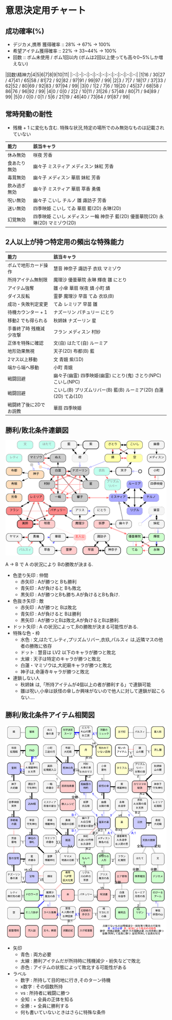 # 意思決定用チャート


## 成功確率(%)

- デジカメ,携帯 獲得確率 :: 28% → 67% → 100%
- 希望アイテム獲得確率 :: 22% → 33~44% → 100%
- 回数 :: ボム未使用 / ボム1回以内 (ボムは2回以上使っても高々0~5%しか増えない)

|回数\精神力|4|5|6|7|8|9|10|11|
|:-:|:-|:-:|:-:|:-:|:-:|:-:|:-:|:-:|:-:|:-:|
|1|16 / 30|27 / 47|41 / 65|58 / 81|72 / 92|82 / 97|91 / 99|97 / 99|
|2|3 / 7|7 / 18|17 / 37|33 / 62|52 / 80|69 / 92|83 / 97|94 / 99|
|3|0 / 1|2 / 7|6 / 19|20 / 45|37 / 68|58 / 86|76 / 96|92 / 99|
|4|0 / 0|0 / 2|2 / 10|11 / 31|26 / 57|48 / 80|71 / 94|89 / 99|
|5|0 / 0|0 / 0|1 / 5|6 / 21|19 / 46|40 / 73|64 / 91|87 / 99|

## 常時発動の耐性

- 残機 + 1 に変化も含む. 特殊な状況,特定の場所でのみ無効なものは記載されていない

|能力|該当キャラ|
|:-|:-|
|休み無効|咲夜 芳香|
|食あたり無効|幽々子 ミスティア メディスン 妹紅 芳香|
|毒茸無効|幽々子 メディスン 華扇 妹紅  芳香|
|飲み過ぎ無効|幽々子 ミスティア 華扇 萃香 勇儀|
|呪い無効|幽々子 こいし チルノ 雛 諏訪子 芳香|
|迷い無効|四季映姫 こいし てゐ 華扇  藍(2D) 永琳(2D)|
|幻覚無効|四季映姫 こいし メディスン 一輪 神奈子 藍(2D) 優曇華院(2D) 永琳(2D) マミゾウ(2D)|

## 2人以上が持つ特定用の頻出な特殊能力

|能力|該当キャラ|
|:-|:-|
|ボムで地形カード操作 | 慧音 神奈子 諏訪子 衣玖 マミゾウ|
|所持アイテム無制限 | 魔理沙 優曇華院 永琳 輝夜 雛 にとり|
|アイテム強奪 | 雛 小傘 華扇 咲夜 燐 小町 燐|
|ダイス反転 | 霊夢 魔理沙 早苗 てゐ 衣玖(B)|
|成功・失敗判定変更|てゐ レミリア 早苗 雛|
|待機カウンター + 1|ナズーリン パチュリー にとり|
|移動2 でも得られる|秋姉妹 ナズーリン 星|
|手番終了時 残機減少攻撃|フラン メディスン 村紗|
|正体を特殊に確認|文(自) はたて(自) ルーミア|
|地形効果無視|天子(2D) 布都(B) 藍|
|2マス以上移動|文 青娥 紫(1D)|
|端から端へ移動|小町 青娥|
|戦闘回避|幽々子(幽霊) 四季映姫(幽霊) にとり(鬼) さとり(NPC) こいし(NPC)|
|戦闘回避|こいし(B) プリズムリバー(B) 藍(B) ルーミア(2D) 白蓮(2D) てゐ(1D)|
|戦闘終了後に2Dでお説教|華扇 四季映姫|

## 勝利/敗北条件連鎖図


![](./rensa.svg)

A -> B で A の状況により Bの勝敗が決まる.
- 色塗り矢印 : 仲間
  - 赤矢印 : Aが勝つと Bも勝利
  - 青矢印 : Aが負けると Bも敗北
  - 黒矢印 : Aが勝つとBも勝ち.Aが負けるとBも負け.
- 色抜き矢印 : 敵
  - 赤矢印 : Aが勝つと   Bは敗北
  - 青矢印 : Aが負けると Bは勝利
  - 黒矢印 : Aが勝つとBは敗北.Aが負けるとBは勝利.
- ドット矢印 : A の状況によって,Bの勝敗が決まる可能性がある.
- 特殊な色・枠
  - 水色 : 文,はたて,レティ,プリズムリバー,衣玖,パルスィ は,近隣マスの他者の勝敗に依存
  - ドット : 慧音は LV2 以下のキャラが勝つと敗北
  - 太線 : 天子は特定のキャラが勝つと敗北
  - 白蓮・マミゾウは,大祀廟キャラが勝つと敗北
  - 神子は,命蓮寺キャラが勝つと敗北
- 連鎖しない人
  - 秋姉妹 は,「所持アイテムが4個以上の者が勝利する」で連鎖可能
  - 雛は呪い,小傘は妖怪の傘しか興味がないので他人に対して連鎖が起こらない....

## 勝利/敗北条件アイテム相関図

![](./match.svg)

- 矢印
  -  青色 : 両方必要
  -  太線 : 勝利アイテムだが所持時に残機減少・紛失などで敗北
  -  赤色 : アイテムの状態によって敗北する可能性がある
- ラベル
  -  数字 : 所持して目的地に行き,そのターン待機
  -  x数字 : その個数所持
  -  vs  : 所持者に戦闘に勝つ
  -  全知 : + 全員の正体を知る
  -  全勝 : + 全員に勝利する
  -  何も書いていないときはさらに特殊な条件
